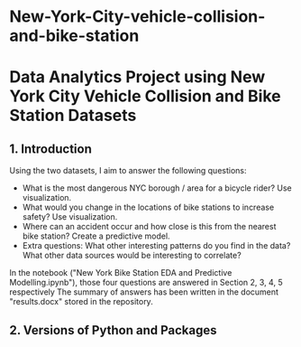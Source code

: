 # New-York-City-vehicle-collision-and-bike-station


# Data Analytics Project using New York City Vehicle Collision and Bike Station Datasets

## 1. Introduction

Using the two datasets, I aim to answer the following questions:

- What is the most dangerous NYC borough / area for a bicycle rider? Use visualization.
- What would you change in the locations of bike stations to increase safety? Use visualization.
- Where can an accident occur and how close is this from the nearest bike station? Create a predictive 
model.
- Extra questions: What other interesting patterns do you find in the data? What other data sources 
would be interesting to correlate?

In the notebook ("New York Bike Station EDA and Predictive Modelling.ipynb"), those four questions are answered in Section 2, 3, 4, 5 respectively
The summary of answers has been written in the document "results.docx" stored in the repository.


## 2. Versions of Python and Packages


